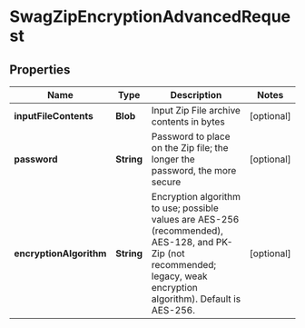 
# SwagZipEncryptionAdvancedRequest

## Properties
Name | Type | Description | Notes
------------ | ------------- | ------------- | -------------
**inputFileContents** | **Blob** | Input Zip File archive contents in bytes |  [optional]
**password** | **String** | Password to place on the Zip file; the longer the password, the more secure |  [optional]
**encryptionAlgorithm** | **String** | Encryption algorithm to use; possible values are AES-256 (recommended), AES-128, and PK-Zip (not recommended; legacy, weak encryption algorithm).  Default is AES-256. |  [optional]



